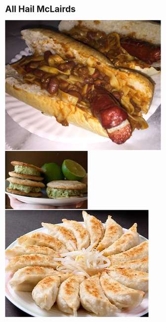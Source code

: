 # All Hail McLairds

![Hotdog](/images/not-food/hotdog.webp)
![Sandwich](/images/food/gross.jfif)
![Gyoza](/images/food/Gyoza.jpg)
